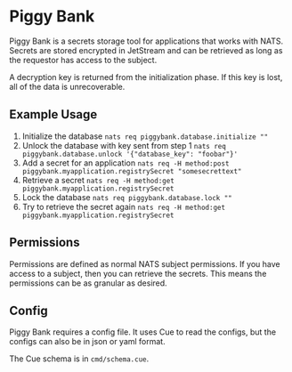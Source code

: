 # Piggy Bank

Piggy Bank is a secrets storage tool for applications that works with NATS. Secrets are stored encrypted in JetStream and can be retrieved as long as the requestor has access to the subject.

A decryption key is returned from the initialization phase. If this key is lost, all of the data is unrecoverable.

## Example Usage

1. Initialize the database `nats req piggybank.database.initialize ""`
2. Unlock the database with key sent from step 1 `nats req piggybank.database.unlock '{"database_key": "foobar"}'`
3. Add a secret for an application `nats req -H method:post piggybank.myapplication.registrySecret "somesecrettext"`
4. Retrieve a secret `nats req -H method:get piggybank.myapplication.registrySecret`
5. Lock the database `nats req piggybank.database.lock ""`
6. Try to retrieve the secret again `nats req -H method:get piggybank.myapplication.registrySecret`

## Permissions
Permissions are defined as normal NATS subject permissions. If you have access to a subject, then you can retrieve the secrets. This means the permissions can be as granular as desired.

## Config
Piggy Bank requires a config file. It uses Cue to read the configs, but the configs can also be in json or yaml format.

The Cue schema is in `cmd/schema.cue`.